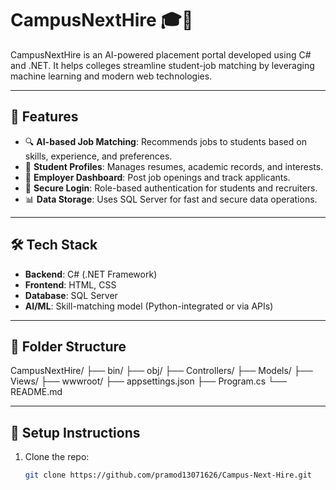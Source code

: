 # CampusNextHire 🎓💼

CampusNextHire is an AI-powered placement portal developed using C# and .NET. It helps colleges streamline student-job matching by leveraging machine learning and modern web technologies.

---

## 🚀 Features

- 🔍 **AI-based Job Matching**: Recommends jobs to students based on skills, experience, and preferences.
- 🧾 **Student Profiles**: Manages resumes, academic records, and interests.
- 💼 **Employer Dashboard**: Post job openings and track applicants.
- 🔐 **Secure Login**: Role-based authentication for students and recruiters.
- 📊 **Data Storage**: Uses SQL Server for fast and secure data operations.

---

## 🛠️ Tech Stack

- **Backend**: C# (.NET Framework)
- **Frontend**: HTML, CSS
- **Database**: SQL Server
- **AI/ML**: Skill-matching model (Python-integrated or via APIs)

---

## 📁 Folder Structure

CampusNextHire/ ├── bin/ ├── obj/ ├── Controllers/ ├── Models/ ├── Views/ ├── wwwroot/ ├── appsettings.json ├── Program.cs └── README.md


---

## 🧪 Setup Instructions

1. Clone the repo:
   ```bash
   git clone https://github.com/pramod13071626/Campus-Next-Hire.git
